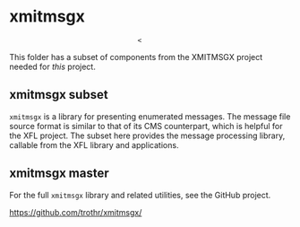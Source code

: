 # xmitmsgx

									<
This folder has a subset of components from the XMITMSGX project
needed for *this* project.

## xmitmsgx subset

`xmitmsgx` is a library for presenting enumerated messages.
The message file source format is similar to that of its CMS counterpart,
which is helpful for the XFL project. The subset here provides the
message processing library, callable from the XFL library and applications.

## xmitmsgx master

For the full `xmitmsgx` library and related utilities,
see the GitHub project.

https://github.com/trothr/xmitmsgx/


